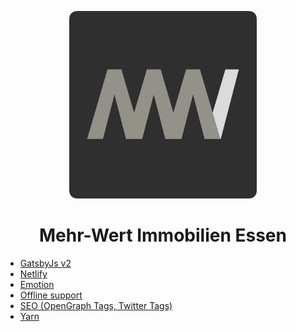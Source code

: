 <p align="center">
    <img src="static/MWI_Favicon.png" width="300">
</p>
<h1 align="center">Mehr-Wert Immobilien Essen</h1>

- [GatsbyJs v2](https://www.gatsbyjs.org)
- [Netlify](https://www.netlify.com/)
- [Emotion](https://emotion.sh/)
- [Offline support](https://github.com/gatsbyjs/gatsby/tree/master/packages/gatsby-plugin-offline#readme)
- [SEO (OpenGraph Tags, Twitter Tags)](src/components/SEO.js)
- [Yarn](https://yarnpkg.com)

